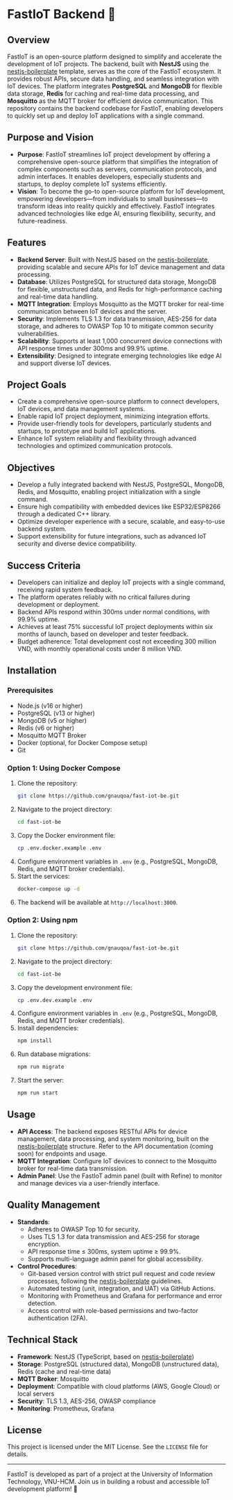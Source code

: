 # FastIoT Backend 🚀

## Overview
FastIoT is an open-source platform designed to simplify and accelerate the development of IoT projects. The backend, built with **NestJS** using the [nestjs-boilerplate](https://github.com/brocoders/nestjs-boilerplate) template, serves as the core of the FastIoT ecosystem. It provides robust APIs, secure data handling, and seamless integration with IoT devices. The platform integrates **PostgreSQL** and **MongoDB** for flexible data storage, **Redis** for caching and real-time data processing, and **Mosquitto** as the MQTT broker for efficient device communication. This repository contains the backend codebase for FastIoT, enabling developers to quickly set up and deploy IoT applications with a single command.

## Purpose and Vision
- **Purpose**: FastIoT streamlines IoT project development by offering a comprehensive open-source platform that simplifies the integration of complex components such as servers, communication protocols, and admin interfaces. It enables developers, especially students and startups, to deploy complete IoT systems efficiently.
- **Vision**: To become the go-to open-source platform for IoT development, empowering developers—from individuals to small businesses—to transform ideas into reality quickly and effectively. FastIoT integrates advanced technologies like edge AI, ensuring flexibility, security, and future-readiness.

## Features
- **Backend Server**: Built with NestJS based on the [nestjs-boilerplate](https://github.com/brocoders/nestjs-boilerplate), providing scalable and secure APIs for IoT device management and data processing.
- **Database**: Utilizes PostgreSQL for structured data storage, MongoDB for flexible, unstructured data, and Redis for high-performance caching and real-time data handling.
- **MQTT Integration**: Employs Mosquitto as the MQTT broker for real-time communication between IoT devices and the server.
- **Security**: Implements TLS 1.3 for data transmission, AES-256 for data storage, and adheres to OWASP Top 10 to mitigate common security vulnerabilities.
- **Scalability**: Supports at least 1,000 concurrent device connections with API response times under 300ms and 99.9% uptime.
- **Extensibility**: Designed to integrate emerging technologies like edge AI and support diverse IoT devices.

## Project Goals
- Create a comprehensive open-source platform to connect developers, IoT devices, and data management systems.
- Enable rapid IoT project deployment, minimizing integration efforts.
- Provide user-friendly tools for developers, particularly students and startups, to prototype and build IoT applications.
- Enhance IoT system reliability and flexibility through advanced technologies and optimized communication protocols.

## Objectives
- Develop a fully integrated backend with NestJS, PostgreSQL, MongoDB, Redis, and Mosquitto, enabling project initialization with a single command.
- Ensure high compatibility with embedded devices like ESP32/ESP8266 through a dedicated C++ library.
- Optimize developer experience with a secure, scalable, and easy-to-use backend system.
- Support extensibility for future integrations, such as advanced IoT security and diverse device compatibility.

## Success Criteria
- Developers can initialize and deploy IoT projects with a single command, receiving rapid system feedback.
- The platform operates reliably with no critical failures during development or deployment.
- Backend APIs respond within 300ms under normal conditions, with 99.9% uptime.
- Achieves at least 75% successful IoT project deployments within six months of launch, based on developer and tester feedback.
- Budget adherence: Total development cost not exceeding 300 million VND, with monthly operational costs under 8 million VND.

## Installation
### Prerequisites
- Node.js (v16 or higher)
- PostgreSQL (v13 or higher)
- MongoDB (v5 or higher)
- Redis (v6 or higher)
- Mosquitto MQTT Broker
- Docker (optional, for Docker Compose setup)
- Git

### Option 1: Using Docker Compose
1. Clone the repository:
   ```bash
   git clone https://github.com/gnauqoa/fast-iot-be.git
   ```
2. Navigate to the project directory:
   ```bash
   cd fast-iot-be
   ```
3. Copy the Docker environment file:
   ```bash
   cp .env.docker.example .env
   ```
4. Configure environment variables in `.env` (e.g., PostgreSQL, MongoDB, Redis, and MQTT broker credentials).
5. Start the services:
   ```bash
   docker-compose up -d
   ```
6. The backend will be available at `http://localhost:3000`.

### Option 2: Using npm
1. Clone the repository:
   ```bash
   git clone https://github.com/gnauqoa/fast-iot-be.git
   ```
2. Navigate to the project directory:
   ```bash
   cd fast-iot-be
   ```
3. Copy the development environment file:
   ```bash
   cp .env.dev.example .env
   ```
4. Configure environment variables in `.env` (e.g., PostgreSQL, MongoDB, Redis, and MQTT broker credentials).
5. Install dependencies:
   ```bash
   npm install
   ```
6. Run database migrations:
   ```bash
   npm run migrate
   ```
7. Start the server:
   ```bash
   npm run start
   ```

## Usage
- **API Access**: The backend exposes RESTful APIs for device management, data processing, and system monitoring, built on the [nestjs-boilerplate](https://github.com/brocoders/nestjs-boilerplate) structure. Refer to the API documentation (coming soon) for endpoints and usage.
- **MQTT Integration**: Configure IoT devices to connect to the Mosquitto broker for real-time data transmission.
- **Admin Panel**: Use the FastIoT admin panel (built with Refine) to monitor and manage devices via a user-friendly interface.

## Quality Management
- **Standards**:
  - Adheres to OWASP Top 10 for security.
  - Uses TLS 1.3 for data transmission and AES-256 for storage encryption.
  - API response time ≤ 300ms, system uptime ≥ 99.9%.
  - Supports multi-language admin panel for global accessibility.
- **Control Procedures**:
  - Git-based version control with strict pull request and code review processes, following the [nestjs-boilerplate](https://github.com/brocoders/nestjs-boilerplate) guidelines.
  - Automated testing (unit, integration, and UAT) via GitHub Actions.
  - Monitoring with Prometheus and Grafana for performance and error detection.
  - Access control with role-based permissions and two-factor authentication (2FA).

## Technical Stack
- **Framework**: NestJS (TypeScript, based on [nestjs-boilerplate](https://github.com/brocoders/nestjs-boilerplate))
- **Storage**: PostgreSQL (structured data), MongoDB (unstructured data), Redis (cache and real-time data)
- **MQTT Broker**: Mosquitto
- **Deployment**: Compatible with cloud platforms (AWS, Google Cloud) or local servers
- **Security**: TLS 1.3, AES-256, OWASP compliance
- **Monitoring**: Prometheus, Grafana

## License
This project is licensed under the MIT License. See the `LICENSE` file for details.

---

FastIoT is developed as part of a project at the University of Information Technology, VNU-HCM. Join us in building a robust and accessible IoT development platform! 🌟